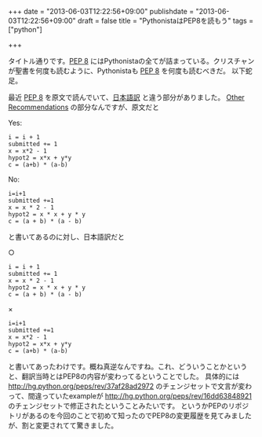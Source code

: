 +++
date = "2013-06-03T12:22:56+09:00"
publishdate = "2013-06-03T12:22:56+09:00"
draft = false
title = "PythonistaはPEP8を読もう"
tags = ["python"]

+++

タイトル通りです。[PEP 8][PEP 8] にはPythonistaの全てが詰まっている。クリスチャンが聖書を何度も読むように、Pythonistaも [PEP 8][PEP 8] を何度も読むべきだ。
以下蛇足。

最近 [PEP 8][PEP 8] を原文で読んでいて、[日本語訳](http://oldriver.org/python/pep-0008j.html) と違う部分がありました。
[Other Recommendations](http://www.python.org/dev/peps/pep-0008/#other-recommendations) の部分なんですが、原文だと

Yes:

```
i = i + 1
submitted += 1
x = x*2 - 1
hypot2 = x*x + y*y
c = (a+b) * (a-b)
```

No:

```
i=i+1
submitted +=1
x = x * 2 - 1
hypot2 = x * x + y * y
c = (a + b) * (a - b)
```

と書いてあるのに対し、日本語訳だと

○

```
i = i + 1
submitted += 1
x = x * 2 - 1
hypot2 = x * x + y * y
c = (a + b) * (a - b)
```

×

```
i=i+1
submitted +=1
x = x*2 - 1
hypot2 = x*x + y*y
c = (a+b) * (a-b)
```

と書いてあったわけです。概ね真逆なんですね。これ、どういうことかというと、翻訳当時とはPEP8の内容が変わってるということでした。
具体的には http://hg.python.org/peps/rev/37af28ad2972 のチェンジセットで文言が変わって、間違っていたexampleが http://hg.python.org/peps/rev/16dd63848921 のチェンジセットで修正されたということみたいです。
というかPEPのリポジトリがあるのを今回のことで初めて知ったのでPEP8の変更履歴を見てみましたが、割と変更されてて驚きました。

[PEP 8]: http://www.python.org/dev/peps/pep-0008
